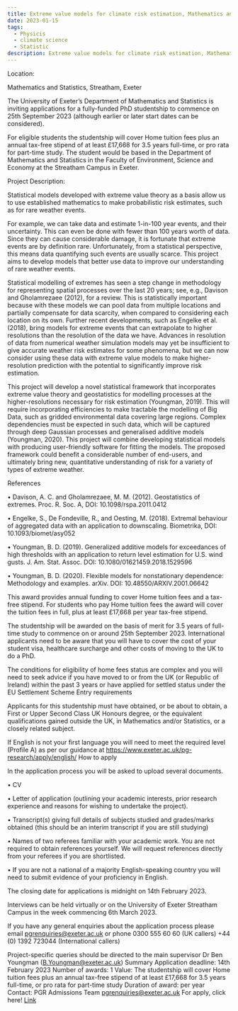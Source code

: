 ```yaml
---
title: Extreme value models for climate risk estimation, Mathematics and Statistics – PhD (Funded)| The closing date for applications is midnight on 14th February 2023.
date: 2023-01-15
tags:
  - Physicis
  - climate science
  - Statistic
description: Extreme value models for climate risk estimation, Mathematics and Statistics – PhD (Funded) Ref: 4670
---
```



Location:

Mathematics and Statistics, Streatham, Exeter

The University of Exeter’s Department of Mathematics and Statistics is inviting applications for a fully-funded PhD studentship to commence on 25th September 2023 (although earlier or later start dates can be considered). 

For eligible students the studentship will cover Home tuition fees plus an annual tax-free stipend of at least £17,668 for 3.5 years full-time, or pro rata for part-time study.  The student would be based in the Department of Mathematics and Statistics in the Faculty of Environment, Science and Economy at the Streatham Campus in Exeter.

Project Description:

Statistical models developed with extreme value theory as a basis allow us to use established mathematics to make probabilistic risk estimates, such as for rare weather events.

For example, we can take data and estimate 1-in-100 year events, and their uncertainty. This can even be done with fewer than 100 years worth of data. Since they can cause considerable damage, it is fortunate that extreme events are by definition rare. Unfortunately, from a statistical perspective, this means data quantifying such events are usually scarce. This project aims to develop models that better use data to improve our understanding of rare weather events.

Statistical modelling of extremes has seen a step change in methodology for representing spatial processes over the last 20 years; see, e.g., Davison and Gholamrezaee (2012), for a review. This is statistically important because with these models we can pool data from multiple locations and partially compensate for data scarcity, when compared to considering each location on its own. Further recent developments, such as Engelke et al. (2018), bring models for extreme events that can extrapolate to higher resolutions than the resolution of the data we have. Advances in resolution of data from numerical weather simulation models may yet be insufficient to give accurate weather risk estimates for some phenomena, but we can now consider using these data with extreme value models to make higher-resolution prediction with the potential to significantly improve risk estimation.

This project will develop a novel statistical framework that incorporates extreme value theory and geostatistics for modelling processes at the higher-resolutions necessary for risk estimation (Youngman, 2019). This will require incorporating efficiencies to make tractable the modelling of Big Data, such as gridded environmental data covering large regions. Complex dependencies must be expected in such data, which will be captured through deep Gaussian processes and generalised additive models (Youngman, 2020). This project will combine developing statistical models with producing user-friendly software for fitting the models. The proposed framework could benefit a considerable number of end-users, and ultimately bring new, quantitative understanding of risk for a variety of types of extreme weather.

References

• Davison, A. C. and Gholamrezaee, M. M. (2012). Geostatistics of extremes. Proc. R. Soc. A, DOI: 10.1098/rspa.2011.0412

• Engelke, S., De Fondeville, R., and Oesting, M. (2018). Extremal behaviour of aggregated data with an application to downscaling. Biometrika, DOI: 10.1093/biomet/asy052

• Youngman, B. D. (2019). Generalized additive models for exceedances of high thresholds with an application to return level estimation for U.S. wind gusts. J. Am. Stat. Assoc. DOI: 10.1080/01621459.2018.1529596

• Youngman, B. D. (2020). Flexible models for nonstationary dependence: Methodology and examples. arXiv. DOI: 10.48550/ARXIV.2001.06642

This award provides annual funding to cover Home tuition fees and a tax-free stipend.  For students who pay Home tuition fees the award will cover the tuition fees in full, plus at least £17,668 per year tax-free stipend.

The studentship will be awarded on the basis of merit for 3.5 years of full-time study to commence on or around 25th September 2023. International applicants need to be aware that you will have to cover the cost of your student visa, healthcare surcharge and other costs of moving to the UK to do a PhD.

The conditions for eligibility of home fees status are complex and you will need to seek advice if you have moved to or from the UK (or Republic of Ireland) within the past 3 years or have applied for settled status under the EU Settlement Scheme
Entry requirements

Applicants for this studentship must have obtained, or be about to obtain, a First or Upper Second Class UK Honours degree, or the equivalent qualifications gained outside the UK, in Mathematics and/or Statistics, or a closely related subject.

If English is not your first language you will need to meet the required level (Profile A) as per our guidance at https://www.exeter.ac.uk/pg-research/apply/english/
How to apply

In the application process you will be asked to upload several documents. 

• CV

• Letter of application (outlining your academic interests, prior research experience and reasons for wishing to undertake the project).

• Transcript(s) giving full details of subjects studied and grades/marks obtained (this should be an interim transcript if you are still studying)

• Names of two referees familiar with your academic work. You are not required to obtain references yourself. We will request references directly from your referees if you are shortlisted.

• If you are not a national of a majority English-speaking country you will need to submit evidence of your proficiency in English.

The closing date for applications is midnight on 14th February 2023. 

Interviews can be held virtually or on the University of Exeter Streatham Campus in the week commencing 6th March 2023.

If you have any general enquiries about the application process please email pgrenquiries@exeter.ac.uk or phone 0300 555 60 60 (UK callers) +44 (0) 1392 723044 (International callers)

Project-specific queries should be directed to the main supervisor Dr Ben Youngman (B.Youngman@exeter.ac.uk)
Summary
Application deadline:	14th February 2023
Number of awards:	1
Value:	The studentship will cover Home tuition fees plus an annual tax-free stipend of at least £17,668 for 3.5 years full-time, or pro rata for part-time study
Duration of award:	per year
Contact: PGR Admissions Team 	pgrenquiries@exeter.ac.uk
For apply, click here! [Link](/src/https://srs.exeter.ac.uk/urd/sits.urd/run/siw_ipp_lgn.login?process=siw_ipp_app&code1=SSHIPDUM000168&code2=0004)
